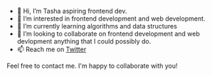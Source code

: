 - 👋 Hi, I’m Tasha  aspiring frontend dev.
- 👀 I’m interested in frontend development and web development.
- 🌱 I’m currently learning algorithms and data structures
- 💞️ I’m looking to collaborate on frontend development and web devlopment anything that I could possibly do.
- 📫 Reach me on [Twitter](https://twitter.com/tashasyar) 

Feel free to contact me. I'm happy to collaborate with you!

<!---
tash2020/tash2020 is a ✨ special ✨ repository because its `README.md` (this file) appears on your GitHub profile.
You can click the Preview link to take a look at your changes.
--->
